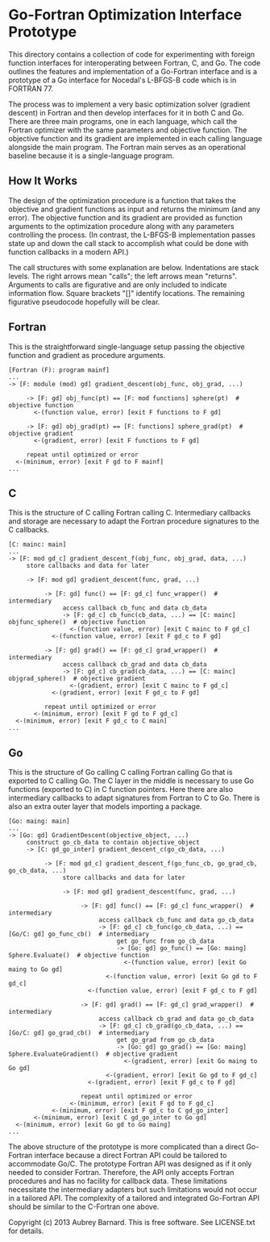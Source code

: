 Go-Fortran Optimization Interface Prototype
===========================================


This directory contains a collection of code for experimenting with
foreign function interfaces for interoperating between Fortran, C, and
Go.  The code outlines the features and implementation of a Go-Fortran
interface and is a prototype of a Go interface for Nocedal's L-BFGS-B
code which is in FORTRAN 77.

The process was to implement a very basic optimization solver (gradient
descent) in Fortran and then develop interfaces for it in both C and Go.
There are three main programs, one in each language, which call the
Fortran optimizer with the same parameters and objective function.  The
objective function and its gradient are implemented in each calling
language alongside the main program.  The Fortran main serves as an
operational baseline because it is a single-language program.


How It Works
------------

The design of the optimization procedure is a function that takes the
objective and gradient functions as input and returns the minimum (and
any error).  The objective function and its gradient are provided as
function arguments to the optimization procedure along with any
parameters controlling the process.  (In contrast, the L-BFGS-B
implementation passes state up and down the call stack to accomplish
what could be done with function callbacks in a modern API.)

The call structures with some explanation are below.  Indentations are
stack levels.  The right arrows mean "calls"; the left arrows mean
"returns".  Arguments to calls are figurative and are only included to
indicate information flow.  Square brackets "[]" identify locations.
The remaining figurative pseudocode hopefully will be clear.


Fortran
-------

This is the straightforward single-language setup passing the objective
function and gradient as procedure arguments.

    [Fortran (F): program mainf]
    ...
    -> [F: module (mod) gd] gradient_descent(obj_func, obj_grad, ...)

         -> [F: gd] obj_func(pt) == [F: mod functions] sphere(pt)  # objective function
           <-(function value, error) [exit F functions to F gd]

         -> [F: gd] obj_grad(pt) == [F: functions] sphere_grad(pt)  # objective gradient
           <-(gradient, error) [exit F functions to F gd]

         repeat until optimized or error
      <-(minimum, error) [exit F gd to F mainf]
    ...


C
-

This is the structure of C calling Fortran calling C.  Intermediary
callbacks and storage are necessary to adapt the Fortran procedure
signatures to the C callbacks.

    [C: mainc: main]
    ...
    -> [F: mod gd_c] gradient_descent_f(obj_func, obj_grad, data, ...)
         store callbacks and data for later

         -> [F: mod gd] gradient_descent(func, grad, ...)

              -> [F: gd] func() == [F: gd_c] func_wrapper()  # intermediary
                   access callback cb_func and data cb_data
                   -> [F: gd_c] cb_func(cb_data, ...) == [C: mainc] objfunc_sphere()  # objective function
                     <-(function value, error) [exit C mainc to F gd_c]
                <-(function value, error) [exit F gd_c to F gd]

              -> [F: gd] grad() == [F: gd_c] grad_wrapper()  # intermediary
                   access callback cb_grad and data cb_data
                   -> [F: gd_c] cb_grad(cb_data, ...) == [C: mainc] objgrad_sphere()  # objective gradient
                     <-(gradient, error) [exit C mainc to F gd_c]
                <-(gradient, error) [exit F gd_c to F gd]

              repeat until optimized or error
           <-(minimum, error) [exit F gd to F gd_c]
      <-(minimum, error) [exit F gd_c to C main]
    ...


Go
--

This is the structure of Go calling C calling Fortran calling Go that is
exported to C calling Go.  The C layer in the middle is necessary to use
Go functions (exported to C) in C function pointers.  Here there are
also intermediary callbacks to adapt signatures from Fortran to C to Go.
There is also an extra outer layer that models importing a package.

    [Go: maing: main]
    ...
    -> [Go: gd] GradientDescent(objective_object, ...)
         construct go_cb_data to contain objective_object
         -> [C: gd_go_inter] gradient_descent_c(go_cb_data, ...)

              -> [F: mod gd_c] gradient_descent_f(go_func_cb, go_grad_cb, go_cb_data, ...)
                   store callbacks and data for later

                   -> [F: mod gd] gradient_descent(func, grad, ...)

                        -> [F: gd] func() == [F: gd_c] func_wrapper()  # intermediary
                             access callback cb_func and data go_cb_data
                             -> [F: gd_c] cb_func(go_cb_data, ...) == [Go/C: gd] go_func_cb()  # intermediary
                                  get go_func from go_cb_data
                                  -> [Go: gd] go_func() == [Go: maing] Sphere.Evaluate()  # objective function
                                    <-(function value, error) [exit Go maing to Go gd]
                               <-(function value, error) [exit Go gd to F gd_c]
                          <-(function value, error) [exit F gd_c to F gd]

                        -> [F: gd] grad() == [F: gd_c] grad_wrapper()  # intermediary
                             access callback cb_grad and data go_cb_data
                             -> [F: gd_c] cb_grad(go_cb_data, ...) == [Go/C: gd] go_grad_cb()  # intermediary
                                  get go_grad from go_cb_data
                                  -> [Go: gd] go_grad() == [Go: maing] Sphere.EvaluateGradient()  # objective gradient
                                    <-(gradient, error) [exit Go maing to Go gd]
                               <-(gradient, error) [exit Go gd to F gd_c]
                          <-(gradient, error) [exit F gd_c to F gd]

                        repeat until optimized or error
                     <-(minimum, error) [exit F gd to F gd_c]
                <-(minimum, error) [exit F gd_c to C gd_go_inter]
           <-(minimum, error) [exit C gd_go_inter to Go gd]
      <-(minimum, error) [exit Go gd to Go maing]
    ...

The above structure of the prototype is more complicated than a direct
Go-Fortran interface because a direct Fortran API could be tailored to
accommodate Go/C.  The prototype Fortran API was designed as if it only
needed to consider Fortran.  Therefore, the API only accepts Fortran
procedures and has no facility for callback data.  These limitations
necessitate the intermediary adapters but such limitations would not
occur in a tailored API.  The complexity of a tailored and integrated
Go-Fortran API should be similar to the C-Fortran one above.


Copyright (c) 2013 Aubrey Barnard.  This is free software.  See
LICENSE.txt for details.
